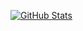 [![GitHub Stats](https://github-readme-stats.vercel.app/api?username=yourusername&show_icons=true)](https://github.com/anuraghazra/github-readme-stats)
